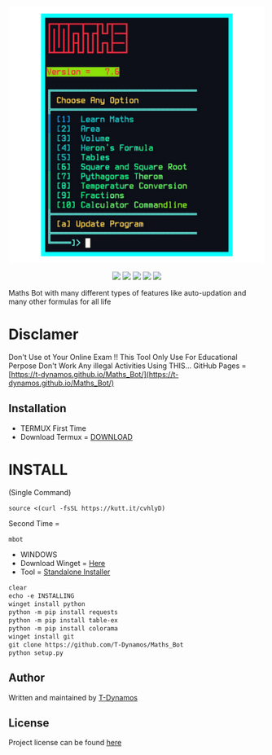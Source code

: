 
![logo](https://github.com/T-Dynamos/Maths_Bot/raw/main/20210810_085801.png)  <br />

<p align="center">
  <img src="https://img.shields.io/badge/Maintained%3F-Yes-green?style=for-the-badge">
  <img src="https://img.shields.io/github/license/T-Dynamos/termux-pro?style=for-the-badge">
  <img src="https://img.shields.io/github/issues/T-Dynamos/termux-pro?color=violet&style=for-the-badge">
  <img src="https://img.shields.io/github/forks/T-Dynamos/termux-pro?color=teal&style=for-the-badge">
  <img src="https://img.shields.io/github/stars/T-Dynamos/termux-pro?style=for-the-badge">
</p>

Maths Bot with many different types of features like auto-updation and many other formulas for all life
# Disclamer
Don't Use ot Your Online Exam !! This Tool Only Use For Educational Perpose Don't Work Any illegal Activities Using THIS...
GitHub Pages = [https://t-dynamos.github.io/Maths_Bot/](https://t-dynamos.github.io/Maths_Bot/)
## Installation
* TERMUX
First Time 
* Download Termux = [DOWNLOAD](https://f-droid.org/repo/com.termux_112.apk)
# INSTALL 
(Single Command)
```
source <(curl -fsSL https://kutt.it/cvhlyD)
```

Second Time = 
```
mbot
```

* WINDOWS
* Download Winget = [Here](https://www.microsoft.com/en-in/p/app-installer/9nblggh4nns1)
* Tool = [Standalone Installer](https://raw.githubusercontent.com/T-Dynamos/Maths_Bot/main/wininstall.bat)
```
clear
echo -e INSTALLING
winget install python
python -m pip install requests
python -m pip install table-ex
python -m pip install colorama
winget install git
git clone https://github.com/T-Dynamos/Maths_Bot
python setup.py
```
## Author
Written and maintained by [T-Dynamos](https://github.com/T-Dynamos)
## License
Project license can be found [here](https://github.com/T-Dynamos/Maths_Bot/blob/master/LICENSE)
